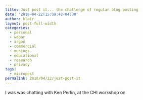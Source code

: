 ```yaml
---
title: Just post it... the challenge of regular blog posting
date: '2018-04-22T15:09:42-04:00'
author: blair
layout: post-full-width
categories:
  - personal
  - webar
  - argon
  - commercial
  - musings
  - educational
  - research
  - privacy
tags:
  - micropost
permalink: 2018/04/22/just-post-it
---
```

I was was chatting with Ken Perlin, at the CHI workshop on
